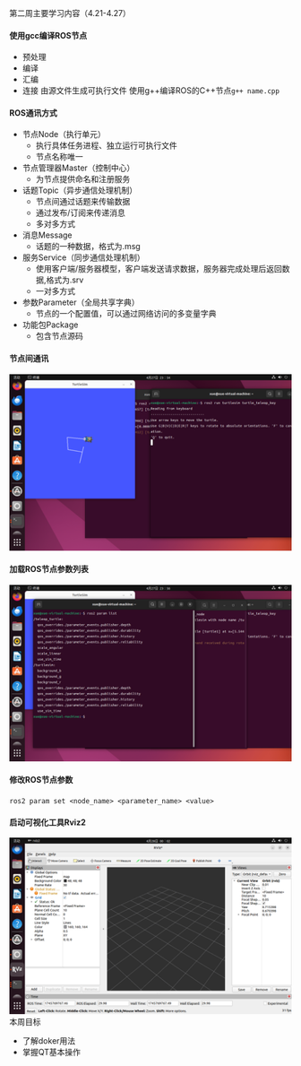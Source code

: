 第二周主要学习内容（4.21-4.27）
#### 使用gcc编译ROS节点
- 预处理
- 编译
- 汇编
- 连接
由源文件生成可执行文件
使用g++编译ROS的C++节点`g++ name.cpp`
#### ROS通讯方式
- 节点Node（执行单元）
    - 执行具体任务进程、独立运行可执行文件
    - 节点名称唯一
- 节点管理器Master（控制中心）
    - 为节点提供命名和注册服务
- 话题Topic（异步通信处理机制）
    - 节点间通过话题来传输数据
    - 通过发布/订阅来传递消息
    - 多对多方式
- 消息Message
    - 话题的一种数据，格式为.msg
- 服务Service（同步通信处理机制）
    - 使用客户端/服务器模型，客户端发送请求数据，服务器完成处理后返回数据,格式为.srv
    - 一对多方式
- 参数Parameter（全局共享字典）
    - 节点的一个配置值，可以通过网络访问的多变量字典
- 功能包Package
    - 包含节点源码
#### 节点间通讯
![alt text](image.png)
#### 加载ROS节点参数列表
![alt text](image-1.png)
#### 修改ROS节点参数
`ros2 param set <node_name> <parameter_name> <value>`
#### 启动可视化工具Rviz2
![alt text](image-2.png)
本周目标
- 了解doker用法
- 掌握QT基本操作